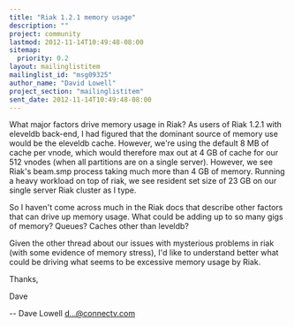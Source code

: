 ```yaml
---
title: "Riak 1.2.1 memory usage"
description: ""
project: community
lastmod: 2012-11-14T10:49:48-08:00
sitemap:
  priority: 0.2
layout: mailinglistitem
mailinglist_id: "msg09325"
author_name: "David Lowell"
project_section: "mailinglistitem"
sent_date: 2012-11-14T10:49:48-08:00
---
```



What major factors drive memory usage in Riak? As users of Riak 1.2.1 with 
eleveldb back-end, I had figured that the dominant source of memory use would 
be the eleveldb cache. However, we're using the default 8 MB of cache per 
vnode, which would therefore max out at 4 GB of cache for our 512 vnodes (when 
all partitions are on a single server). However, we see Riak's beam.smp process 
taking much more than 4 GB of memory. Running a heavy workload on top of riak, 
we see resident set size of 23 GB on our single server Riak cluster as I type.

So I haven't come across much in the Riak docs that describe other factors that 
can drive up memory usage. What could be adding up to so many gigs of memory? 
Queues? Caches other than leveldb?

Given the other thread about our issues with mysterious problems in riak (with 
some evidence of memory stress), I'd like to understand better what could be 
driving what seems to be excessive memory usage by Riak.

Thanks,

Dave

--
Dave Lowell
d...@connectv.com

